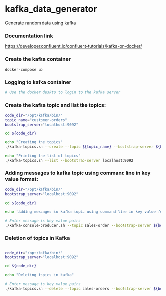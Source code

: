 # kafka_data_generator
Generate random data using kafka

### Documentation link
https://developer.confluent.io/confluent-tutorials/kafka-on-docker/



### Create the kafka container
```bash
docker-compose up
```

### Logging to kafka container
```bash
# Use the docker deskto to login to the kafka server

```

### Create the kafka topic and list the topics:
```bash
code_dir="/opt/kafka/bin/"
topic_name="customer-orders"
bootstrap_server="localhost:9092"

cd ${code_dir}

echo "Creating the topics"
./kafka-topics.sh --create --topic ${topic_name} --bootstrap-server ${bootstrap_server}

echo "Printing the list of topics"
./kafka-topics.sh --list --bootstrap-server localhost:9092

```

### Adding messages to kafka topic using command line in key value format:
```bash
code_dir="/opt/kafka/bin/"
bootstrap_server="localhost:9092"

cd ${code_dir}

echo "Adding messages to kafka topic using command line in key value format"

# Enter message is key value pairs
./kafka-console-producer.sh --topic sales-order --bootstrap-server ${bootstrap_server} --property "parse.key=true" --property "key.separator=:"

```

### Deletion of topics in Kafka
```bash

code_dir="/opt/kafka/bin/"
bootstrap_server="localhost:9092"

cd ${code_dir}

echo "Deleting topics in kafka"

# Enter message is key value pairs
./kafka-topics.sh --delete --topic sales-orders --bootstrap-server ${bootstrap_server}

```